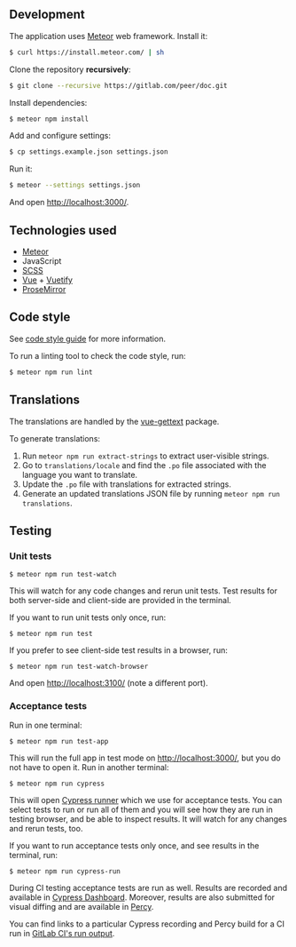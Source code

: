 ## Development

The application uses [Meteor](https://www.meteor.com/) web framework. Install it:

```bash
$ curl https://install.meteor.com/ | sh
```

Clone the repository **recursively**:

```bash
$ git clone --recursive https://gitlab.com/peer/doc.git
```

Install dependencies:

```bash
$ meteor npm install
```

Add and configure settings:

```bash
$ cp settings.example.json settings.json
```

Run it:

```bash
$ meteor --settings settings.json
```

And open [http://localhost:3000/](http://localhost:3000/).

## Technologies used

* [Meteor](https://www.meteor.com/)
* JavaScript
* [SCSS](http://sass-lang.com/)
* [Vue](https://vuejs.org/) + [Vuetify](https://vuetifyjs.com/)
* [ProseMirror](http://prosemirror.net/)

## Code style

See [code style guide](./CODE_STYLE.md) for more information.

To run a linting tool to check the code style, run:

```bash
$ meteor npm run lint
```

## Translations

The translations are handled by the [vue-gettext](https://github.com/Polyconseil/vue-gettext) package.

To generate translations:

1. Run `meteor npm run extract-strings` to extract user-visible strings.
2. Go to `translations/locale` and find the `.po` file associated with the language you want to translate.
3. Update the `.po` file with translations for extracted strings.
4. Generate an updated translations JSON file by running `meteor npm run translations`.

## Testing

### Unit tests

```
$ meteor npm run test-watch
```

This will watch for any code changes and rerun unit tests. Test results for both server-side
and client-side are provided in the terminal.

If you want to run unit tests only once, run:

```
$ meteor npm run test
```

If you prefer to see client-side test results in a browser, run:

```
$ meteor npm run test-watch-browser
```

And open [http://localhost:3100/](http://localhost:3100/) (note a different port).

### Acceptance tests

Run in one terminal:

```
$ meteor npm run test-app
```

This will run the full app in test mode on [http://localhost:3000/](http://localhost:3000/),
but you do not have to open it. Run in another terminal:

```
$ meteor npm run cypress
```

This will open [Cypress runner](http://cypress.io/) which we use for acceptance tests.
You can select tests to run or run all of them and you will see how they are run in
testing browser, and be able to inspect results. It will watch for any changes and
rerun tests, too.

If you want to run acceptance tests only once, and see results in the terminal, run:

```
$ meteor npm run cypress-run
```

During CI testing acceptance tests are run as well. Results are recorded and available
in [Cypress Dashboard](https://dashboard.cypress.io/projects/v5cnsk).
Moreover, results are also submitted for visual diffing and are available
in [Percy](https://percy.io/72b06e35/PeerDoc).

You can find links to a particular Cypress recording and Percy build for a CI run in
[GitLab CI's run output](https://gitlab.com/peer/doc/-/pipelines).
